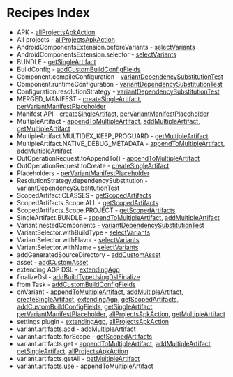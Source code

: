 # Recipes Index
* APK - 
[allProjectsApkAction](allProjectsApkAction)
* All projects - 
[allProjectsApkAction](allProjectsApkAction)
* AndroidComponentsExtension.beforeVariants - 
[selectVariants](selectVariants)
* AndroidComponentsExtension.selector - 
[selectVariants](selectVariants)
* BUNDLE - 
[getSingleArtifact](getSingleArtifact)
* BuildConfig - 
[addCustomBuildConfigFields](addCustomBuildConfigFields)
* Component.compileConfiguration - 
[variantDependencySubstitutionTest](variantDependencySubstitutionTest)
* Component.runtimeConfiguration - 
[variantDependencySubstitutionTest](variantDependencySubstitutionTest)
* Configuration.resolutionStrategy - 
[variantDependencySubstitutionTest](variantDependencySubstitutionTest)
* MERGED_MANIFEST - 
[createSingleArtifact](createSingleArtifact), [perVariantManifestPlaceholder](perVariantManifestPlaceholder)
* Manifest API - 
[createSingleArtifact](createSingleArtifact), [perVariantManifestPlaceholder](perVariantManifestPlaceholder)
* MultipleArtifact - 
[appendToMultipleArtifact](appendToMultipleArtifact), [addMultipleArtifact](addMultipleArtifact), [getMultipleArtifact](getMultipleArtifact)
* MultipleArtifact.MULTIDEX_KEEP_PROGUARD - 
[getMultipleArtifact](getMultipleArtifact)
* MultipleArtifact.NATIVE_DEBUG_METADATA - 
[appendToMultipleArtifact](appendToMultipleArtifact), [addMultipleArtifact](addMultipleArtifact)
* OutOperationRequest.toAppendTo() - 
[appendToMultipleArtifact](appendToMultipleArtifact)
* OutOperationRequest.toCreate - 
[createSingleArtifact](createSingleArtifact)
* Placeholders - 
[perVariantManifestPlaceholder](perVariantManifestPlaceholder)
* ResolutionStrategy.dependencySubstitution - 
[variantDependencySubstitutionTest](variantDependencySubstitutionTest)
* ScopedArtifact.CLASSES - 
[getScopedArtifacts](getScopedArtifacts)
* ScopedArtifacts.Scope.ALL - 
[getScopedArtifacts](getScopedArtifacts)
* ScopedArtifacts.Scope.PROJECT - 
[getScopedArtifacts](getScopedArtifacts)
* SingleArtifact.BUNDLE - 
[appendToMultipleArtifact](appendToMultipleArtifact), [addMultipleArtifact](addMultipleArtifact)
* Variant.nestedComponents - 
[variantDependencySubstitutionTest](variantDependencySubstitutionTest)
* VariantSelector.withBuildType - 
[selectVariants](selectVariants)
* VariantSelector.withFlavor - 
[selectVariants](selectVariants)
* VariantSelector.withName - 
[selectVariants](selectVariants)
* addGeneratedSourceDirectory - 
[addCustomAsset](addCustomAsset)
* asset - 
[addCustomAsset](addCustomAsset)
* extending AGP DSL - 
[extendingAgp](extendingAgp)
* finalizeDsl - 
[addBuildTypeUsingDslFinalize](addBuildTypeUsingDslFinalize)
* from Task - 
[addCustomBuildConfigFields](addCustomBuildConfigFields)
* onVariant - 
[appendToMultipleArtifact](appendToMultipleArtifact), [addMultipleArtifact](addMultipleArtifact), [createSingleArtifact](createSingleArtifact), [extendingAgp](extendingAgp), [getScopedArtifacts](getScopedArtifacts), [addCustomBuildConfigFields](addCustomBuildConfigFields), [getSingleArtifact](getSingleArtifact), [perVariantManifestPlaceholder](perVariantManifestPlaceholder), [allProjectsApkAction](allProjectsApkAction), [getMultipleArtifact](getMultipleArtifact)
* settings plugin - 
[extendingAgp](extendingAgp), [allProjectsApkAction](allProjectsApkAction)
* variant.artifacts.add - 
[addMultipleArtifact](addMultipleArtifact)
* variant.artifacts.forScope - 
[getScopedArtifacts](getScopedArtifacts)
* variant.artifacts.get - 
[appendToMultipleArtifact](appendToMultipleArtifact), [addMultipleArtifact](addMultipleArtifact), [getSingleArtifact](getSingleArtifact), [allProjectsApkAction](allProjectsApkAction)
* variant.artifacts.getAll - 
[getMultipleArtifact](getMultipleArtifact)
* variant.artifacts.use - 
[appendToMultipleArtifact](appendToMultipleArtifact)
